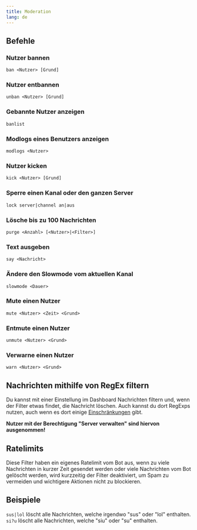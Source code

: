 ```yaml
---
title: Moderation
lang: de
---
```


## Befehle

### Nutzer bannen

`ban <Nutzer> [Grund]`

### Nutzer entbannen

`unban <Nutzer> [Grund]`

### Gebannte Nutzer anzeigen

`banlist`

### Modlogs eines Benutzers anzeigen

`modlogs <Nutzer>`

### Nutzer kicken

`kick <Nutzer> [Grund]`

### Sperre einen Kanal oder den ganzen Server

`lock server|channel an|aus`

### Lösche bis zu 100 Nachrichten

`purge <Anzahl> [<Nutzer>|<Filter>]`

### Text ausgeben

`say <Nachricht>`

### Ändere den Slowmode vom aktuellen Kanal

`slowmode <Dauer>`

### Mute einen Nutzer

`mute <Nutzer> <Zeit> <Grund>`

### Entmute einen Nutzer

`unmute <Nutzer> <Grund>`

### Verwarne einen Nutzer

`warn <Nutzer> <Grund>`

## Nachrichten mithilfe von RegEx filtern

Du kannst mit einer Einstellung im Dashboard Nachrichten filtern und, wenn der Filter etwas findet, die Nachricht löschen.
Auch kannst du dort RegExps nutzen, auch wenn es dort einige [Einschränkungen](https://npmjs.com/package/re2#limitations-things-re2-does-not-support) gibt.

**Nutzer mit der Berechtigung "Server verwalten" sind hiervon ausgenommen!**

## Ratelimits
Diese Filter haben ein eigenes Ratelimit vom Bot aus, wenn zu viele Nachrichten in kurzer Zeit gesendet werden oder viele Nachrichten vom Bot gelöscht werden, wird kurzzeitig der Filter deaktiviert, um Spam zu vermeiden und wichtigere Aktionen nicht zu blockieren.

## Beispiele
`sus|lol` löscht alle Nachrichten, welche irgendwo "sus" oder "lol" enthalten.
`si?u` löscht alle Nachrichten, welche "siu" oder "su" enthalten.
